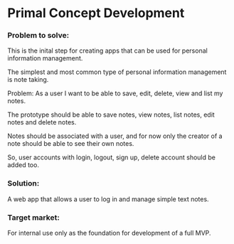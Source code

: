 # Primal Concept Development

### Problem to solve:

This is the inital step for creating apps that can be used for personal information management.

The simplest and most common type of personal information management is note taking.

Problem: As a user I want to be able to save, edit, delete, view and list my notes.


The prototype should be able to save notes, view notes, list notes, edit notes and delete notes.


Notes should be associated with a user, and for now only the creator of a note should be able to see their own notes.

So, user accounts with login, logout, sign up, delete account should be added too.

### Solution:

A web app that allows a user to log in and manage simple text notes.


### Target market:

For internal use only as the foundation for development of a full MVP.
